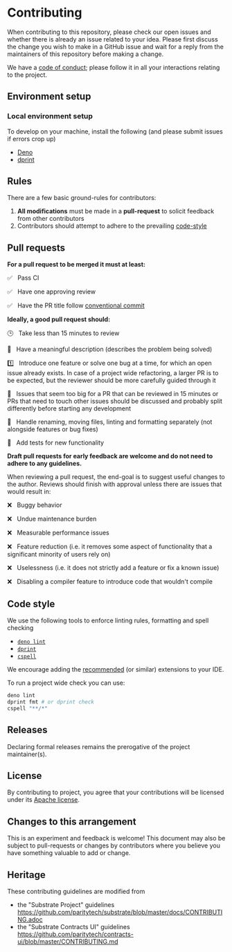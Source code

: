 # Contributing

When contributing to this repository, please check our open issues and whether
there is already an issue related to your idea. Please first discuss the change
you wish to make in a GitHub issue and wait for a reply from the maintainers of
this repository before making a change.

We have a [code of conduct](CODE_OF_CONDUCT.md); please follow it in all your
interactions relating to the project.

## Environment setup

### Local environment setup

To develop on your machine, install the following (and please submit issues if
errors crop up)

- [Deno](https://deno.land/manual@v1.19.3/getting_started/installation)
- [dprint](https://dprint.dev/)

## Rules

There are a few basic ground-rules for contributors:

1. **All modifications** must be made in a **pull-request** to solicit feedback
   from other contributors
2. Contributors should attempt to adhere to the prevailing
   [code-style](#code-style)

## Pull requests

**For a pull request to be merged it must at least:**

:white_check_mark: &nbsp; Pass CI

:white_check_mark: &nbsp; Have one approving review

:white_check_mark: &nbsp; Have the PR title follow
[conventional commit](https://www.conventionalcommits.org/)

**Ideally, a good pull request should:**

:clock3: &nbsp; Take less than 15 minutes to review

:open_book: &nbsp; Have a meaningful description (describes the problem being
solved)

:one: &nbsp; Introduce one feature or solve one bug at a time, for which an open
issue already exists. In case of a project wide refactoring, a larger PR is to
be expected, but the reviewer should be more carefully guided through it

:jigsaw: &nbsp; Issues that seem too big for a PR that can be reviewed in 15
minutes or PRs that need to touch other issues should be discussed and probably
split differently before starting any development

:dart: &nbsp; Handle renaming, moving files, linting and formatting separately
(not alongside features or bug fixes)

:test_tube: &nbsp; Add tests for new functionality

**Draft pull requests for early feedback are welcome and do not need to adhere
to any guidelines.**

When reviewing a pull request, the end-goal is to suggest useful changes to the
author. Reviews should finish with approval unless there are issues that would
result in:

:x: &nbsp; Buggy behavior

:x: &nbsp; Undue maintenance burden

:x: &nbsp; Measurable performance issues

:x: &nbsp; Feature reduction (i.e. it removes some aspect of functionality that
a significant minority of users rely on)

:x: &nbsp; Uselessness (i.e. it does not strictly add a feature or fix a known
issue)

:x: &nbsp; Disabling a compiler feature to introduce code that wouldn't compile

## Code style

We use the following tools to enforce linting rules, formatting and spell
checking

- [`deno lint`](https://deno.land/manual/tools/linter)
- [`dprint`](https://dprint.dev/)
- [`cspell`](https://cspell.org/)

We encourage adding the [recommended](.vscode/extensions.json) (or similar)
extensions to your IDE.

To run a project wide check you can use:

```bash
deno lint
dprint fmt # or dprint check
cspell "**/*"
```

## Releases

Declaring formal releases remains the prerogative of the project maintainer(s).

## License

By contributing to project, you agree that your contributions will be licensed
under its [Apache license](LICENSE).

## Changes to this arrangement

This is an experiment and feedback is welcome! This document may also be subject
to pull-requests or changes by contributors where you believe you have something
valuable to add or change.

## Heritage

These contributing guidelines are modified from

- the "Substrate Project" guidelines
  https://github.com/paritytech/substrate/blob/master/docs/CONTRIBUTING.adoc
- the "Substrate Contracts UI" guidelines
  https://github.com/paritytech/contracts-ui/blob/master/CONTRIBUTING.md

